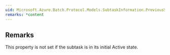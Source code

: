 ```yaml
---  
uid: Microsoft.Azure.Batch.Protocol.Models.SubtaskInformation.PreviousStateTransitionTime  
remarks: *content  
---  
```

  
## Remarks  
 This property is not set if the subtask is in its initial Active             state.